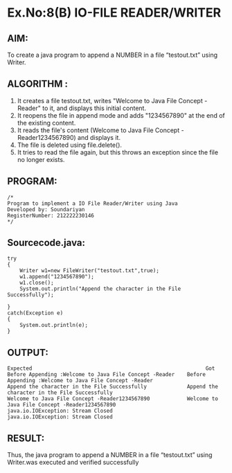 # Ex.No:8(B) IO-FILE READER/WRITER
## AIM:
To create a java program to append a NUMBER in a file “testout.txt” using Writer.


## ALGORITHM :
1.	It creates a file testout.txt, writes "Welcome to Java File Concept -Reader" to it, and displays this initial content.
2.	It reopens the file in append mode and adds "1234567890" at the end of the existing content.
3.	It reads the file's content (Welcome to Java File Concept -Reader1234567890) and displays it.
4.	The file is deleted using file.delete().
5.	It tries to read the file again, but this throws an exception since the file no longer exists.




## PROGRAM:
 ```
/*
Program to implement a IO File Reader/Writer using Java
Developed by: Soundariyan
RegisterNumber: 212222230146
*/
```

## Sourcecode.java:

```
try
{
    Writer w1=new FileWriter("testout.txt",true);
    w1.append("1234567890");
    w1.close();
    System.out.println("Append the character in the File Successfully");

}
catch(Exception e)
{
    System.out.println(e);
}
```

## OUTPUT:
```
Expected                                                    	Got
Before Appending :Welcome to Java File Concept -Reader    Before Appending :Welcome to Java File Concept -Reader
Append the character in the File Successfully             Append the character in the File Successfully
Welcome to Java File Concept -Reader1234567890            Welcome to Java File Concept -Reader1234567890
java.io.IOException: Stream Closed                        java.io.IOException: Stream Closed
```

## RESULT:
Thus, the java program to append a NUMBER in a file “testout.txt” using Writer.was executed and verified successfully




